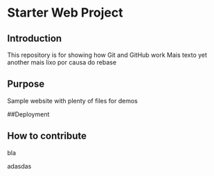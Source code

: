 # Starter Web Project

## Introduction

This repository is for showing how Git and GitHub work
Mais texto
yet another
mais lixo por causa do rebase

## Purpose

Sample website with plenty of files for demos

##Deployment

## How to contribute

bla

adasdas


